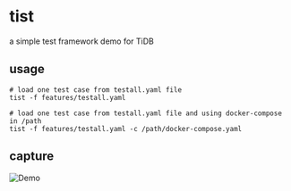 # tist
a simple test framework demo for TiDB

## usage

```
# load one test case from testall.yaml file
tist -f features/testall.yaml

# load one test case from testall.yaml file and using docker-compose in /path
tist -f features/testall.yaml -c /path/docker-compose.yaml
```

## capture
![Demo](https://media.giphy.com/media/KHWuOF3vTIvJAqUVRZ/giphy.gif)


